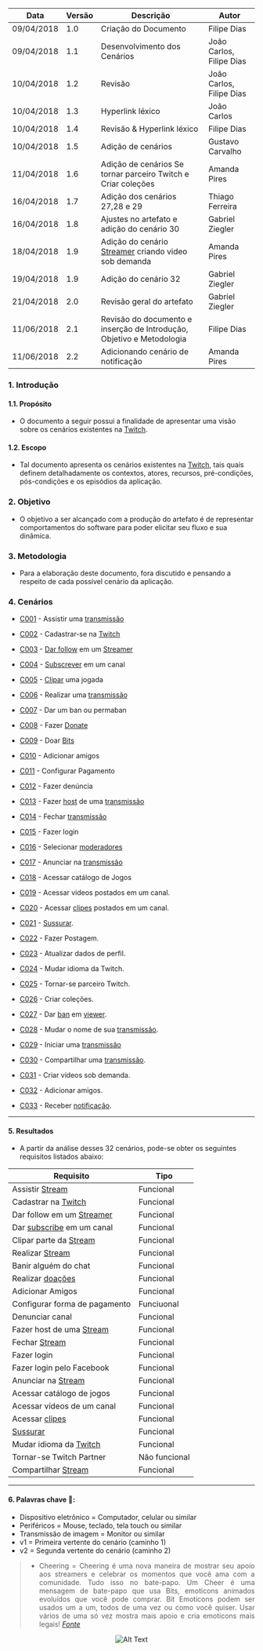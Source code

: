 |Data|Versão|Descrição|Autor|
|----|------|---------|-----|
|09/04/2018|1.0|Criação do Documento|Filipe Dias|
|09/04/2018|1.1|Desenvolvimento dos Cenários|João Carlos, Filipe Dias|
|10/04/2018|1.2|Revisão|João Carlos, Filipe Dias|
|10/04/2018|1.3|Hyperlink léxico|João Carlos|
|10/04/2018|1.4|Revisão & Hyperlink léxico|Filipe Dias|
|10/04/2018|1.5|Adição de cenários|Gustavo Carvalho|
|11/04/2018|1.6|Adição de cenários Se tornar parceiro Twitch e Criar coleções|Amanda Pires|
|16/04/2018|1.7|Adição dos cenários 27,28 e 29|Thiago Ferreira|
|16/04/2018|1.8|Ajustes no artefato e adição do cenário 30|Gabriel Ziegler|
|18/04/2018|1.9|Adição do cenário [Streamer](Streamer) criando video sob demanda|Amanda Pires|
|19/04/2018|1.9|Adição do cenário 32|Gabriel Ziegler|
|21/04/2018|2.0|Revisão geral do artefato|Gabriel Ziegler|
|11/06/2018|2.1|Revisão do documento e inserção de Introdução, Objetivo e Metodologia|Filipe Dias|
|11/06/2018|2.2| Adicionando cenário de notificação| Amanda Pires|

### 1. Introdução
#### 1.1. Propósito
* O documento a seguir possui a finalidade de apresentar uma visão sobre os cenários existentes na [Twitch](https://github.com/gabrielziegler3/Requisitos-2018-1/wiki/Twitch).

#### 1.2. Escopo
* Tal documento apresenta os cenários existentes na [Twitch](https://github.com/gabrielziegler3/Requisitos-2018-1/wiki/Twitch), tais quais definem detalhadamente os contextos, atores, recursos, pré-condições, pós-condições e os episódios da aplicação.

### 2. Objetivo
* O objetivo a ser alcançado com a produção do artefato é de representar comportamentos do software para poder elicitar seu fluxo e sua dinâmica.

### 3. Metodologia
* Para a elaboração deste documento, fora discutido e pensando a respeito de cada possível cenário da aplicação.

### 4. Cenários

* [C001](Cenário-001) - Assistir uma [transmissão](Stream)

* [C002](Cenário-002) - Cadastrar-se na [Twitch](Twitch)

* [C003](Cenário-003) - [Dar follow](Dar-follow) em um [Streamer](Streamer)

* [C004](Cenário-004) - [Subscrever](Subscribe) em um canal

* [C005](Cenário-005) - [Clipar](Clipes) uma jogada

* [C006](Cenário-006) - Realizar uma [transmissão](Stream)

* [C007](Cenário-007) - Dar um ban ou permaban

* [C008](Cenário-008) - Fazer [Donate](Donate)

* [C009](Cenário-009) - Doar [Bits](Bits)

* [C010](Cenário-010) - Adicionar amigos

* [C011](Cenário-011) - Configurar Pagamento

* [C012](Cenário-012) - Fazer denúncia

* [C013](Cenário-013) - Fazer [host](Raid) de uma [transmissão](Stream)

* [C014](Cenário-014) - Fechar [transmissão](Stream)

* [C015](Cenário-015) - Fazer login

* [C016](Cenário-016) - Selecionar [moderadores](Moderador)

* [C017](Cenário-017) - Anunciar na [transmissão](Stream)

* [C018](Cenário-018) - Acessar catálogo de Jogos

* [C019](Cenário-019) - Acessar videos postados em um canal.

* [C020](Cenário-020) - Acessar [clipes](Clipes) postados em um canal.

* [C021](Cenário-021) - [Sussurar](Whisper).

* [C022](Cenário-022) - Fazer Postagem.

* [C023](Cenário-023) - Atualizar dados de perfil.

* [C024](Cenário-024) - Mudar idioma da Twitch.

* [C025](Cenário-025) - Tornar-se parceiro Twitch.

* [C026](Cenário-026) - Criar coleções.

* [C027](Cenário-027) - Dar [ban](Ban) em [viewer](Viewer).

* [C028](Cenário-028) - Mudar o nome de sua [transmissão](Stream).

* [C029](Cenário-029) - Iniciar uma [transmissão](Stream)

* [C030](Cenário-030) - Compartilhar uma [transmissão](Stream).

* [C031](Cenário-031) - Criar vídeos sob demanda.

* [C032](Cenário-032) - Adicionar amigos.

* [C033](Cenário-033) - Receber [notificação](Live-Notification).


___________

#### 5. Resultados
* A partir da análise desses 32 cenários, pode-se obter os seguintes requisitos listados abaixo:

|Requisito|Tipo|
|---|---|
|Assistir [Stream](https://github.com/gabrielziegler3/Requisitos-2018-1/wiki/Stream)|Funcional|
|Cadastrar na [Twitch](https://github.com/gabrielziegler3/Requisitos-2018-1/wiki/Twitch)|Funcional|
|Dar follow em um [Streamer](https://github.com/gabrielziegler3/Requisitos-2018-1/wiki/Streamer)|Funcional|
|Dar [subscribe](https://github.com/gabrielziegler3/Requisitos-2018-1/wiki/Subscribe) em um canal|Funcional|
|Clipar parte da [Stream](https://github.com/gabrielziegler3/Requisitos-2018-1/wiki/Stream)|Funcional|
|Realizar [Stream](https://github.com/gabrielziegler3/Requisitos-2018-1/wiki/Stream)|Funcional|
|Banir alguém do chat|Funcional|
|Realizar [doações](https://github.com/gabrielziegler3/Requisitos-2018-1/wiki/Donate)|Funcional|
|Adicionar Amigos|Funcional|
|Configurar forma de pagamento|Funciuonal|
|Denunciar canal|Funcional|
|Fazer host de uma [Stream](https://github.com/gabrielziegler3/Requisitos-2018-1/wiki/Stream)|Funcional|
|Fechar [Stream](https://github.com/gabrielziegler3/Requisitos-2018-1/wiki/Stream)|Funcional|
|Fazer login|Funcional|
|Fazer login pelo Facebook|Funcional|
|Anunciar na [Stream](https://github.com/gabrielziegler3/Requisitos-2018-1/wiki/Stream)|Funcional|
|Acessar catálogo de jogos|Funcional|
|Acessar vídeos de um canal|Funcional|
|Acessar [clipes](https://github.com/gabrielziegler3/Requisitos-2018-1/wiki/Clipes)|Funcional|
|[Sussurar](https://github.com/gabrielziegler3/Requisitos-2018-1/wiki/Whisper)|Funcional|
|Mudar idioma da [Twitch](https://github.com/gabrielziegler3/Requisitos-2018-1/wiki/Twitch)|Funcional|
|Tornar-se Twitch Partner|Não funcional|
|Compartilhar [Stream](https://github.com/gabrielziegler3/Requisitos-2018-1/wiki/Stream)|Funcional|

***

#### 6. Palavras chave 🔑:
* Dispositivo eletrônico = Computador, celular ou similar
* Periféricos = Mouse, teclado, tela touch ou similar
* Transmissão de imagem = Monitor ou similar
* v1 = Primeira vertente do cenário (caminho 1)
* v2 = Segunda vertente do cenário (caminho 2)

<div align="justify">

> * Cheering = Cheering é uma nova maneira de mostrar seu apoio aos streamers e celebrar os momentos que você ama com a comunidade. Tudo isso no bate-papo. Um Cheer é uma mensagem de bate-papo que usa Bits, emoticons animados evoluídos que você pode comprar. Bit Emoticons podem ser usados um a um, todos de uma vez ou como você quiser. Usar vários de uma só vez mostra mais apoio e cria emoticons mais legais! _[Fonte](https://help.twitch.tv/customer/pt_br/portal/articles/2449458-guia-do-cheering-beta-)_

</div>
<div align="center">

![Alt Text](http://i.imgur.com/Pnw2fs9.gif)

</div>

